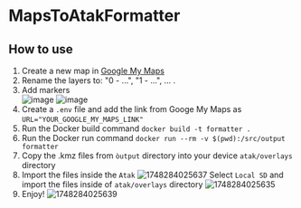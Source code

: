 # MapsToAtakFormatter

## How to use
1. Create a new map in [Google My Maps](https://www.google.com/mymaps)
2. Rename the layers to: "0 - ...", "1 - ...", ... .
3. Add markers
   <br>![image](https://github.com/user-attachments/assets/484ff17c-26b8-4fbb-87f5-e842498de551)
   ![image](https://github.com/user-attachments/assets/22201508-0a14-496f-8044-073ccedc3329)
5. Create a ```.env``` file and add the link from Googe My Maps as ```URL="YOUR_GOOGLE_MY_MAPS_LINK"```
6. Run the Docker build command ```docker build -t formatter .```
7. Run the Docker run command ```docker run --rm -v $(pwd):/src/output formatter```
8. Copy the .kmz files from ```òutput``` directory into your device ```atak/overlays``` directory
9. Import the files inside the ```Atak```
![1748284025637](https://github.com/user-attachments/assets/d4c8ab8c-c6f5-46ac-99aa-7fb14965f75d)
Select ```Local SD``` and import the files inside of ```atak/overlays``` directory
![1748284025635](https://github.com/user-attachments/assets/d131316b-58c4-4394-afab-c082377e863f)
10. Enjoy!
![1748284025639](https://github.com/user-attachments/assets/467f21fe-193c-4003-97ce-a3f95d594a07)
